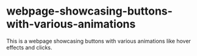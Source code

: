 # webpage-showcasing-buttons-with-various-animations
This is a webpage showcasing buttons with various animations like hover effects and clicks.
